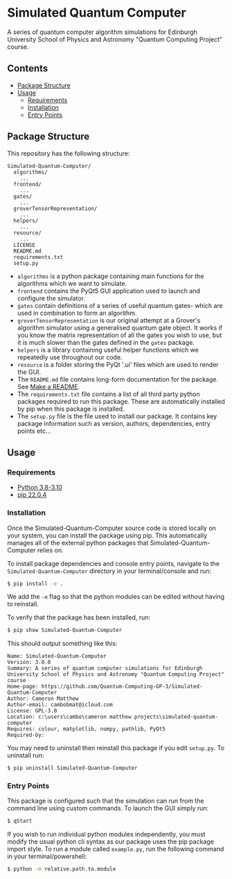 # Simulated Quantum Computer
A series of quantum computer algorithm simulations for Edinburgh University School of Physics and Astronomy "Quantum Computing Project" course.

## Contents
- [Package Structure](#package-structure)
- [Usage](#usage)
  - [Requirements](#requirements)
  - [Installation](#installation)
  - [Entry Points](#entry-points)

## Package Structure
This repository has the following structure:
```
Simulated-Quantum-Computer/
  algorithms/
    ...
  frontend/
    ...
  gates/
    ...
  groverTensorRepresentation/
    ...
  helpers/
    ...
  resource/
    ...
  LICENSE
  README.md
  requirements.txt
  setup.py
```
- `algorithms` is a python package containing main functions for the algorithms which we want to simulate.
- `frontend` contains the PyQt5 GUI application used to launch and configure the simulator.
- `gates` contain definitions of a series of useful quantum gates- which are used in combination to form an algorithm.
- `groverTensorRepresentation` is our original attempt at a Grover's algorithm simulator using a generalised quantum gate object. It works if you know the matrix representation of all the gates you wish to use, but it is much slower than the gates defined in the `gates` package.
- `helpers` is a library containing useful helper functions which we repeatedly use throughout our code.
- `resource` is a folder storing the PyQt '.ui' files which are used to render the GUI.
- The `README.md` file contains long-form documentation for the package. See [Make a README](https://www.makeareadme.com/).
- The `requirements.txt` file contains a list of all third party python packages required to run this package. These are automatically installed by pip when this package is installed.
- The `setup.py` file is the file used to install our package. It contains key package information such as version, authors, dependencies, entry points etc...

## Usage

### Requirements
- [Python 3.8-3.10](https://www.python.org/downloads/)
- [pip 22.0.4](https://pip.pypa.io/en/stable/installation/)

### Installation
Once the Simulated-Quantum-Computer source code is stored locally on your system, you can install the package using pip. This automatically manages all of the external python packages that Simulated-Quantum-Computer relies on.

To install package dependencies and console entry points, navigate to the `Simulated-Quantum-Computer` directory in your terminal/console and run:

```bash
$ pip install -e .
```
We add the `-e` flag so that the python modules can be edited without having to reinstall.

To verify that the package has been installed, run:
```bash
$ pip show Simulated-Quantum-Computer
```

This should output something like this:
```
Name: Simulated-Quantum-Computer
Version: 3.0.0
Summary: A series of quantum computer simulations for Edinburgh University School of Physics and Astronomy "Quantum Computing Project" course
Home-page: https://github.com/Quantum-Computing-GP-3/Simulated-Quantum-Computer
Author: Cameron Matthew
Author-email: cambobmat@icloud.com
License: GPL-3.0
Location: c:\users\cambo\cameron matthew projects\simulated-quantum-computer
Requires: colour, matplotlib, numpy, pathlib, PyQt5
Required-by:
```

You may need to uninstall then reinstall this package if you edit `setup.py`. To uninstall run:
```bash
$ pip uninstall Simulated-Quantum-Computer
```
### Entry Points
This package is configured such that the simulation can run from the command line using custom commands. To launch the GUI simply run:
```bash
$ qStart
```

If you wish to run individual python modules independently, you must modify the usual python cli syntax as our package uses the pip package import style. To run a module called `example.py`, run the following command in your terminal/powershell:
```bash
$ python -m relative.path.to.module
```

